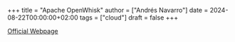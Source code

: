 +++
title = "Apache OpenWhisk"
author = ["Andrés Navarro"]
date = 2024-08-22T00:00:00+02:00
tags = ["cloud"]
draft = false
+++

[Official Webpage](https://openwhisk.apache.org/)
